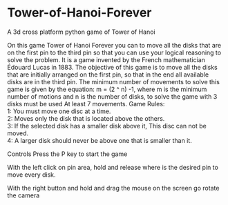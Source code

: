 # Tower-of-Hanoi-Forever
A 3d cross platform python game of Tower of Hanoi

On this game Tower of Hanoi Forever you can to move all the disks that are on the first pin to the third pin so that you can use your logical reasoning to solve the problem.
It is a game invented by the French mathematician Édouard Lucas in 1883. 
The objective of this game is to move all the disks that are initially arranged on the first pin, so that in the end all available disks are in the third pin. The minimum number of movements to solve this game is given by the equation: m = (2 ^ n) -1, where m is the minimum number of motions and n is the number of disks, to solve the game with 3 disks must be used At least 7 movements. 
Game Rules:  
1: You must move one disc at a time.   
2: Moves only the disk that is located above the others.   
3: If the selected disk has a smaller disk above it, This disc can not be moved.   
4: A larger disk should never be above one that is smaller than it.

Controls
Press the P key to start the game

With the left click on pin area, hold and release where is the desired pin to move every disk.

With the right button and hold and drag the mouse on the screen go rotate the camera
